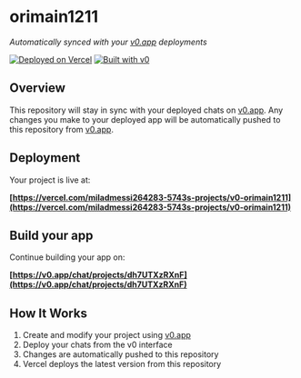 # orimain1211

*Automatically synced with your [v0.app](https://v0.app) deployments*

[![Deployed on Vercel](https://img.shields.io/badge/Deployed%20on-Vercel-black?style=for-the-badge&logo=vercel)](https://vercel.com/miladmessi264283-5743s-projects/v0-orimain1211)
[![Built with v0](https://img.shields.io/badge/Built%20with-v0.app-black?style=for-the-badge)](https://v0.app/chat/projects/dh7UTXzRXnF)

## Overview

This repository will stay in sync with your deployed chats on [v0.app](https://v0.app).
Any changes you make to your deployed app will be automatically pushed to this repository from [v0.app](https://v0.app).

## Deployment

Your project is live at:

**[https://vercel.com/miladmessi264283-5743s-projects/v0-orimain1211](https://vercel.com/miladmessi264283-5743s-projects/v0-orimain1211)**

## Build your app

Continue building your app on:

**[https://v0.app/chat/projects/dh7UTXzRXnF](https://v0.app/chat/projects/dh7UTXzRXnF)**

## How It Works

1. Create and modify your project using [v0.app](https://v0.app)
2. Deploy your chats from the v0 interface
3. Changes are automatically pushed to this repository
4. Vercel deploys the latest version from this repository